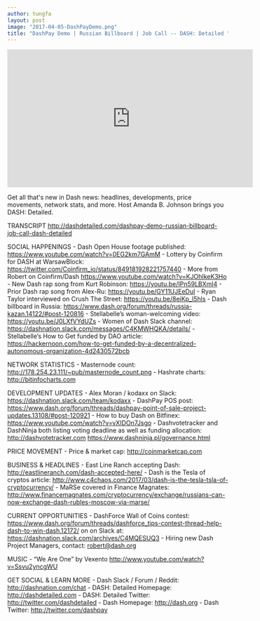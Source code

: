 ```yaml
---
author: tungfa
layout: post
image: "2017-04-05-DashPayDemo.png"
title: "DashPay Demo | Russian Billboard | Job Call -- DASH: Detailed "
---
```

<iframe width="560" height="315" src="https://www.youtube.com/embed/Z03lcaJItoI" frameborder="0" allowfullscreen></iframe>

Get all that's new in Dash news: headlines, developments, price movements, network stats, and more. Host Amanda B. Johnson brings you DASH: Detailed.

TRANSCRIPT
<http://dashdetailed.com/dashpay-demo-russian-billboard-job-call-dash-detailed>

SOCIAL HAPPENINGS
\- Dash Open House footage published: <https://www.youtube.com/watch?v=0EG2km7GAmM>
\- Lottery by Coinfirm for DASH at WarsawBlock: <https://twitter.com/Coinfirm_io/status/849181928221757440>
\- More from Robert on Coinfirm/Dash <https://www.youtube.com/watch?v=KJOhIkeK3Ho>
\- New Dash rap song from Kurt Robinson: <https://youtu.be/IPn59LBXml4>
\- Prior Dash rap song from Alex-Ru: <https://youtu.be/GY11UJEeDuI>
\- Ryan Taylor interviewed on Crush The Street: <https://youtu.be/8eiKp_l5hls>
\- Dash billboard in Russia: <https://www.dash.org/forum/threads/russia-kazan.14122/#post-120816>
\- Stellabelle’s woman-welcoming video: <https://youtu.be/J0LXfVYdUZs>
\- Women of Dash Slack channel: <https://dashnation.slack.com/messages/C4KMWHQKA/details/>
\- Stellabelle’s How to Get funded by DAO article: <https://hackernoon.com/how-to-get-funded-by-a-decentralized-autonomous-organization-4d2430572bcb>

NETWORK STATISTICS
\- Masternode count: <http://178.254.23.111/~pub/masternode_count.png>
\- Hashrate charts: <http://bitinfocharts.com>

DEVELOPMENT UPDATES
\- Alex Moran / kodaxx on Slack: <https://dashnation.slack.com/team/kodaxx>
\- DashPay POS post: <https://www.dash.org/forum/threads/dashpay-point-of-sale-project-updates.13108/#post-120921>
\- How to buy Dash on Bitfinex: <https://www.youtube.com/watch?v=vXIDOn7Jsgo>
\- Dashvotetracker and DashNinja both listing voting deadline as well as funding allocation: <http://dashvotetracker.com> <https://www.dashninja.pl/governance.html>

PRICE MOVEMENT
\- Price &amp; market cap: <http://coinmarketcap.com>

BUSINESS &amp; HEADLINES
\- East Line Ranch accepting Dash: <http://eastlineranch.com/dash-accepted-here/>
\- Dash is the Tesla of cryptos article: <http://www.c4chaos.com/2017/03/dash-is-the-tesla-tsla-of-cryptocurrency/>
\- MaRSe covered in Finance Magnates: <http://www.financemagnates.com/cryptocurrency/exchange/russians-can-now-exchange-dash-rubles-moscow-via-marse/>

CURRENT OPPORTUNITIES
\- DashForce Wall of Coins contest: <https://www.dash.org/forum/threads/dashforce_tips-contest-thread-help-dash-to-win-dash.12172/> on on Slack at: <https://dashnation.slack.com/archives/C4MQESUQ3>
\- Hiring new Dash Project Managers, contact: <robert@dash.org>

MUSIC
\- “We Are One” by Vexento <http://www.youtube.com/watch?v=Ssvu2yncgWU>

GET SOCIAL &amp; LEARN MORE
\- Dash Slack / Forum / Reddit: <http://dashnation.com/chat>
\- DASH: Detailed Homepage: <http://dashdetailed.com>
\- DASH: Detailed Twitter: <http://twitter.com/dashdetailed>
\- Dash Homepage: <http://dash.org>
\- Dash Twitter: <http://twitter.com/dashpay>
